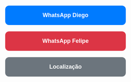 <!DOCTYPE html>
<html lang="pt-BR">
<head>
  <meta charset="UTF-8" />
  <meta name="viewport" content="width=device-width, initial-scale=1.0"/>
  <title>DF Trunks Solutions</title>
  <style>
    body, html {
      margin: 0;
      padding: 0;
      height: 100%;
      font-family: Arial, sans-serif;
    }
    .bg {
      background-image: url('https://i.ibb.co/fYd43YPM/dftrunks-logo.jpg');
      background-size: contain;
      background-repeat: no-repeat;
      background-position: center;
      height: 100vh;
      width: 100vw;
      position: relative;
    }
    .buttons {
      position: absolute;
      top: 60%;
      left: 50%;
      transform: translateX(-50%);
      display: flex;
      flex-direction: column;
      align-items: center;
      gap: 20px;
      width: 100%;
      padding: 0 20px;
    }
    .button {
      width: 100%;
      max-width: 340px;
      text-align: center;
      padding: 20px;
      text-decoration: none;
      border-radius: 12px;
      font-size: 18px;
      font-weight: bold;
      color: white;
    }
    .blue { background-color: #007bff; }
    .red { background-color: #dc3545; }
    .gray { background-color: #6c757d; }
  </style>
</head>
<body>
  <div class="bg">
    <div class="buttons">
      <a class="button blue" href="https://wa.me/554197273674?text=Ol%C3%A1%2C%20vim%20pelo%20Instagram%20da%20DF%20Trunks%20Solutions%20e%20gostaria%20de%20saber%20mais%20sobre%20os%20servi%C3%A7os.">WhatsApp Diego</a>
      <a class="button red" href="https://wa.me/554498602589?text=Ol%C3%A1%2C%20vim%20pelo%20Instagram%20da%20DF%20Trunks%20Solutions%20e%20gostaria%20de%20saber%20mais%20sobre%20os%20servi%C3%A7os.">WhatsApp Felipe</a>
      <a class="button gray" href="https://maps.app.goo.gl/Ta7W4T4WaRbuSc4w9">Localização</a>
    </div>
  </div>
</body>
</html>
